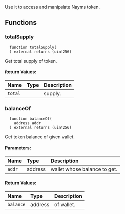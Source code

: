 Use it to access and manipulate Nayms token.
## Functions
### totalSupply
```solidity
  function totalSupply(
  ) external returns (uint256)
```
Get total supply of token.
#### Return Values:
| Name                           | Type          | Description                                                                  |
| :----------------------------- | :------------ | :--------------------------------------------------------------------------- |
|`total`|  | supply.
### balanceOf
```solidity
  function balanceOf(
    address addr
  ) external returns (uint256)
```
Get token balance of given wallet.
#### Parameters:
| Name | Type | Description                                                          |
| :--- | :--- | :------------------------------------------------------------------- |
|`addr` | address | wallet whose balance to get.
#### Return Values:
| Name                           | Type          | Description                                                                  |
| :----------------------------- | :------------ | :--------------------------------------------------------------------------- |
|`balance`| address | of wallet.
